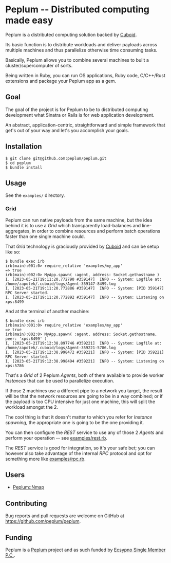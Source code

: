 # Peplum -- Distributed computing made easy

Peplum is a distributed computing solution backed by [Cuboid](https://github.com/qadron/cuboid).

Its basic function is to distribute workloads and deliver payloads across multiple machines and thus parallelize 
otherwise time consuming tasks.

Basically, Peplum allows you to combine several machines to built a cluster/supercomputer of sorts.

Being written in Ruby, you can run OS applications, Ruby code, C/C++/Rust extensions and package your Peplum app as a gem.

## Goal

The goal of the project is for Peplum to be to distributed computing development what Sinatra or Rails is for web application development.

An abstract, application-centric, straightforward and simple framework that get's out of your way and let's you accomplish your goals.

## Installation

    $ git clone git@github.com:peplum/peplum.git
    $ cd peplum
    $ bundle install

## Usage

See the `examples/` directory.

### Grid

Peplum can run native payloads from the same machine, but the idea behind it is to use a _Grid_ which transparently 
load-balances and line-aggregates, in order to combine resources and perform batch operations faster than one single 
machine could.

That _Grid_ technology is graciously provided by [Cuboid](https://github.com/qadron/cuboid) and can be setup like so:

```
$ bundle exec irb
irb(main):001:0> require_relative 'examples/my_app'
=> true
irb(main):002:0> MyApp.spawn( :agent, address: Socket.gethostname )
I, [2023-05-21T19:11:20.772790 #359147]  INFO -- System: Logfile at: /home/zapotek/.cuboid/logs/Agent-359147-8499.log
I, [2023-05-21T19:11:20.772886 #359147]  INFO -- System: [PID 359147] RPC Server started.
I, [2023-05-21T19:11:20.772892 #359147]  INFO -- System: Listening on xps:8499
```

And at the terminal of another machine:

```
$ bundle exec irb
irb(main):001:0> require_relative 'examples/my_app'
=> true
irb(main):002:0> MyApp.spawn( :agent, address: Socket.gethostname, peer: 'xps:8499' )
I, [2023-05-21T19:12:38.897746 #359221]  INFO -- System: Logfile at: /home/zapotek/.cuboid/logs/Agent-359221-5786.log
I, [2023-05-21T19:12:38.998472 #359221]  INFO -- System: [PID 359221] RPC Server started.
I, [2023-05-21T19:12:38.998494 #359221]  INFO -- System: Listening on xps:5786
```

That's a _Grid_ of 2 Peplum _Agents_, both of them available to provide worker _Instances_ that can be used to parallelize execution.

If those 2 machines use a different pipe to a network you target, the result will be that the network resources
are going to be in a way combined; or if the payload is too CPU intensive for just one machine, this will split the workload
amongst the 2.

The cool thing is that it doesn't matter to which you refer for _Instance_ _spawning_, the appropriate one is going to
be the one providing it.

You can then configure the _REST_ service to use any of those 2 _Agents_ and perform your operation -- 
see [examples/rest.rb](https://github.com/peplum/peplum/blob/master/examples/rest.rb).

The _REST_ service is good for integration, so it's your safe bet; you can however also take advantage of the internal
_RPC_ protocol and opt for something more like [examples/rpc.rb](https://github.com/peplum/peplum/blob/master/examples/rpc.rb).

## Users

* [Peplum::Nmap](https://github.com/peplum/peplum-nmap)

## Contributing

Bug reports and pull requests are welcome on GitHub at https://github.com/peplum/peplum.

## Funding

Peplum is a [Peplum](https://github.com/peplum/) project and as such funded by [Ecsypno Single Member P.C.](https://ecsypno.com).
